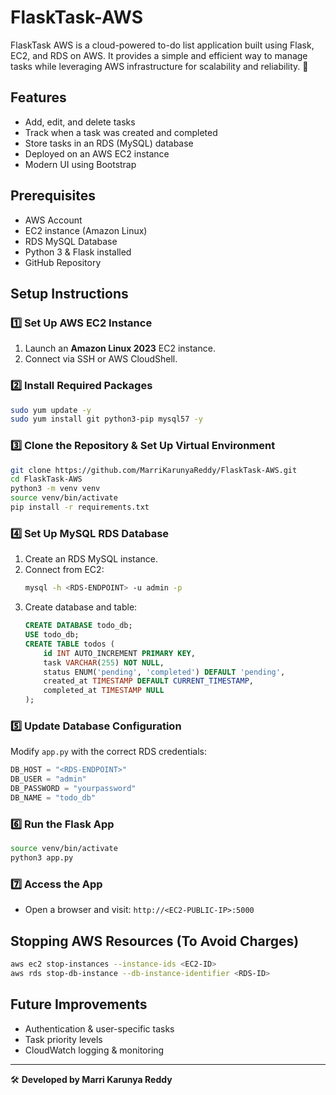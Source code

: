 # FlaskTask-AWS
FlaskTask AWS is a cloud-powered to-do list application built using Flask, EC2, and RDS on AWS. It provides a simple and efficient way to manage tasks while leveraging AWS infrastructure for scalability and reliability. 🚀

## Features
- Add, edit, and delete tasks
- Track when a task was created and completed
- Store tasks in an RDS (MySQL) database
- Deployed on an AWS EC2 instance
- Modern UI using Bootstrap

## Prerequisites
- AWS Account
- EC2 instance (Amazon Linux)
- RDS MySQL Database
- Python 3 & Flask installed
- GitHub Repository

## Setup Instructions

### 1️⃣ **Set Up AWS EC2 Instance**
1. Launch an **Amazon Linux 2023** EC2 instance.
2. Connect via SSH or AWS CloudShell.

### 2️⃣ **Install Required Packages**
```bash
sudo yum update -y
sudo yum install git python3-pip mysql57 -y
```

### 3️⃣ **Clone the Repository & Set Up Virtual Environment**
```bash
git clone https://github.com/MarriKarunyaReddy/FlaskTask-AWS.git
cd FlaskTask-AWS
python3 -m venv venv
source venv/bin/activate
pip install -r requirements.txt
```

### 4️⃣ **Set Up MySQL RDS Database**
1. Create an RDS MySQL instance.
2. Connect from EC2:
   ```bash
   mysql -h <RDS-ENDPOINT> -u admin -p
   ```
3. Create database and table:
   ```sql
   CREATE DATABASE todo_db;
   USE todo_db;
   CREATE TABLE todos (
       id INT AUTO_INCREMENT PRIMARY KEY,
       task VARCHAR(255) NOT NULL,
       status ENUM('pending', 'completed') DEFAULT 'pending',
       created_at TIMESTAMP DEFAULT CURRENT_TIMESTAMP,
       completed_at TIMESTAMP NULL
   );
   ```

### 5️⃣ **Update Database Configuration**
Modify `app.py` with the correct RDS credentials:
```python
DB_HOST = "<RDS-ENDPOINT>"
DB_USER = "admin"
DB_PASSWORD = "yourpassword"
DB_NAME = "todo_db"
```

### 6️⃣ **Run the Flask App**
```bash
source venv/bin/activate
python3 app.py
```

### 7️⃣ **Access the App**
- Open a browser and visit: `http://<EC2-PUBLIC-IP>:5000`

## Stopping AWS Resources (To Avoid Charges)
```bash
aws ec2 stop-instances --instance-ids <EC2-ID>
aws rds stop-db-instance --db-instance-identifier <RDS-ID>
```

## Future Improvements
- Authentication & user-specific tasks
- Task priority levels
- CloudWatch logging & monitoring

---
🛠 **Developed by Marri Karunya Reddy**

